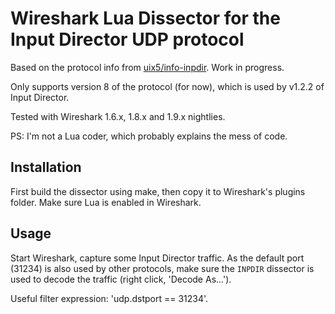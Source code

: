 
Wireshark Lua Dissector for the Input Director UDP protocol
===========================================================

Based on the protocol info from [uix5/info-inpdir][]. Work in progress.

Only supports version 8 of the protocol (for now), which is used by v1.2.2 of
Input Director.

Tested with Wireshark 1.6.x, 1.8.x and 1.9.x nightlies.

PS: I'm not a Lua coder, which probably explains the mess of code.


Installation
------------

First build the dissector using make, then copy it to Wireshark's plugins 
folder. Make sure Lua is enabled in Wireshark.


Usage
-----

Start Wireshark, capture some Input Director traffic. As the default port 
(31234) is also used by other protocols, make sure the `INPDIR` dissector is
used to decode the traffic (right click, 'Decode As...').

Useful filter expression: 'udp.dstport == 31234'.




[uix5/info-inpdir]: https://github.com/uix5/info-inpdir
